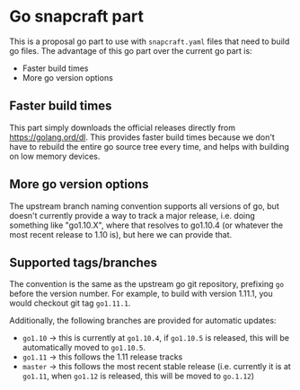 # Go snapcraft part

This is a proposal go part to use with `snapcraft.yaml` files that need to build go files. The advantage of this go part over the current go part is:

* Faster build times
* More go version options

## Faster build times

This part simply downloads the official releases directly from https://golang.ord/dl. This provides faster build times because we don't have to rebuild the entire go source tree every time, and helps with building on low memory devices. 

## More go version options

The upstream branch naming convention supports all versions of go, but doesn't currently provide a way to track a major release, i.e. doing something like "go1.10.X", where that resolves to go1.10.4 (or whatever the most recent release to 1.10 is), but here we can provide that.

## Supported tags/branches

The convention is the same as the upstream go git repository, prefixing `go` before the version number. For example, to build with version 1.11.1, you would checkout git tag `go1.11.1`. 

Additionally, the following branches are provided for automatic updates:

* `go1.10` -> this is currently at `go1.10.4`, if `go1.10.5` is released, this will be automatically moved to `go1.10.5`.
* `go1.11` -> this follows the 1.11 release tracks
* `master` -> this follows the most recent stable release (i.e. currently it is at `go1.11`, when `go1.12` is released, this will be moved to `go.1.12`)
